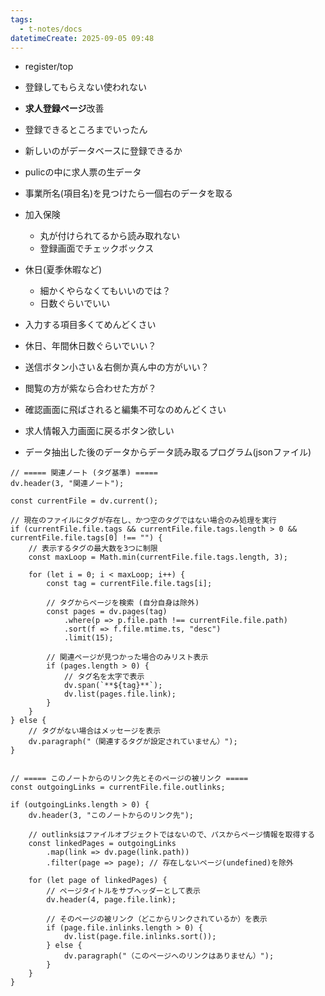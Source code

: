 ```yaml
---
tags:
  - t-notes/docs
datetimeCreate: 2025-09-05 09:48
---
```


- register/top
- 登録してもらえない使われない
- **求人登録ページ**改善
- 登録できるところまでいったん
- 新しいのがデータベースに登録できるか

- pulicの中に求人票の生データ
- 事業所名(項目名)を見つけたら一個右のデータを取る

- 加入保険　
	- 丸が付けられてるから読み取れない
	- 登録画面でチェックボックス
- 休日(夏季休暇など)
	- 細かくやらなくてもいいのでは？
	- 日数ぐらいでいい

- 入力する項目多くてめんどくさい
- 休日、年間休日数ぐらいでいい？
- 送信ボタン小さい＆右側か真ん中の方がいい？
- 閲覧の方が紫なら合わせた方が？
- 確認画面に飛ばされると編集不可なのめんどくさい
- 求人情報入力画面に戻るボタン欲しい

- データ抽出した後のデータからデータ読み取るプログラム(jsonファイル)




```dataviewjs
// ===== 関連ノート (タグ基準) =====
dv.header(3, "関連ノート");

const currentFile = dv.current();

// 現在のファイルにタグが存在し、かつ空のタグではない場合のみ処理を実行
if (currentFile.file.tags && currentFile.file.tags.length > 0 && currentFile.file.tags[0] !== "") {
    // 表示するタグの最大数を3つに制限
    const maxLoop = Math.min(currentFile.file.tags.length, 3);

    for (let i = 0; i < maxLoop; i++) {
        const tag = currentFile.file.tags[i];
        
        // タグからページを検索 (自分自身は除外)
        const pages = dv.pages(tag)
            .where(p => p.file.path !== currentFile.file.path) 
            .sort(f => f.file.mtime.ts, "desc")
            .limit(15);
        
        // 関連ページが見つかった場合のみリスト表示
        if (pages.length > 0) {
            // タグ名を太字で表示
            dv.span(`**${tag}**`); 
            dv.list(pages.file.link);
        }
    }
} else {
    // タグがない場合はメッセージを表示
    dv.paragraph("（関連するタグが設定されていません）");
}


// ===== このノートからのリンク先とそのページの被リンク =====
const outgoingLinks = currentFile.file.outlinks;

if (outgoingLinks.length > 0) {
    dv.header(3, "このノートからのリンク先");
    
    // outlinksはファイルオブジェクトではないので、パスからページ情報を取得する
    const linkedPages = outgoingLinks
        .map(link => dv.page(link.path))
        .filter(page => page); // 存在しないページ(undefined)を除外

    for (let page of linkedPages) {
        // ページタイトルをサブヘッダーとして表示
        dv.header(4, page.file.link);
        
        // そのページの被リンク（どこからリンクされているか）を表示
        if (page.file.inlinks.length > 0) {
            dv.list(page.file.inlinks.sort());
        } else {
            dv.paragraph("（このページへのリンクはありません）");
        }
    }
}
```